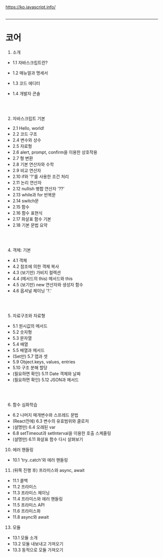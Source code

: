 https://ko.javascript.info/
<br>
<br>

---

# 코어

1. 소개

- 1.1 자바스크립트란?
- 1.2 매뉴얼과 명세서
- 1.3 코드 에디터
- 1.4 개발자 콘솔

  <br><br>

2. 자바스크립트 기본

- 2.1 Hello, world!
- 2.2 코드 구조
- 2.4 변수와 상수
- 2.5 자료형
- 2.6 alert, prompt, confirm을 이용한 상호작용
- 2.7 형 변환
- 2.8 기본 연산자와 수학
- 2.9 비교 연산자
- 2.10 if와 '?'를 사용한 조건 처리
- 2.11 논리 연산자
- 2.12 nullish 병합 연산자 '??'
- 2.13 while과 for 반복문
- 2.14 switch문
- 2.15 함수
- 2.16 함수 표현식
- 2.17 화살표 함수 기본
- 2.18 기본 문법 요약

<br><br>

4. 객체: 기본

- 4.1 객체
- 4.2 참조에 의한 객체 복사
- 4.3 (보기만) 가비지 컬렉션
- 4.4 (메서드의 this) 메서드와 this
- 4.5 (보기만) new 연산자와 생성자 함수
- 4.6 옵셔널 체이닝 '?.'

<br><br>

5. 자료구조와 자료형

- 5.1 원시값의 메서드
- 5.2 숫자형
- 5.3 문자열
- 5.4 배열
- 5.5 배열과 메서드
- (Set만) 5.7 맵과 셋
- 5.9 Object.keys, values, entries
- 5.10 구조 분해 할당
- (필요하면 확인) 5.11 Date 객체와 날짜
- (필요하면 확인) 5.12 JSON과 메서드

<br><br>

6. 함수 심화학습

- 6.2 나머지 매개변수와 스프레드 문법
- (React전에) 6.3 변수의 유효범위와 클로저
- (설명만) 6.4 오래된 var
- 6.8 setTimeout과 setInterval을 이용한 호출 스케줄링
- (설명만) 6.11 화살표 함수 다시 살펴보기

10. 에러 핸들링

- 10.1 'try..catch'와 에러 핸들링

11. (뒤쪽 진행 후) 프라미스와 async, await

- 11.1 콜백
- 11.2 프라미스
- 11.3 프라미스 체이닝
- 11.4 프라미스와 에러 핸들링
- 11.5 프라미스 API
- 11.6 프라미스화
- 11.8 async와 await

13. 모듈

- 13.1 모듈 소개
- 13.2 모듈 내보내고 가져오기
- 13.3 동적으로 모듈 가져오기
